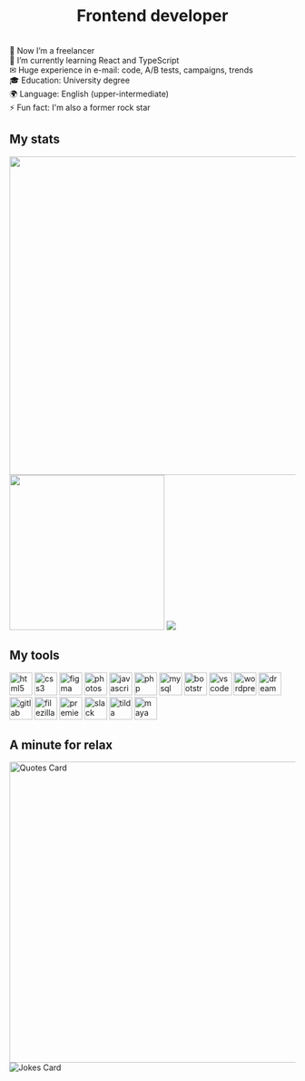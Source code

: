 <h1 align="center">Frontend developer</h1>
<br> 🔭 Now I’m a freelancer
<br> 🌱 I’m currently learning React and TypeScript
<br> ✉  Huge experience in e-mail: code, A/B tests, campaigns, trends
<br> 🎓 Education: University degree
<br> 🌍 Language: English (upper-intermediate)
<br> ⚡ Fun fact: I'm also a former rock star

<h2 align="left">My stats</h2>
<div>
        <img src="http://github-profile-summary-cards.vercel.app/api/cards/profile-details?username=git-morozova&theme=github" width="561"/>
        <img src="http://github-profile-summary-cards.vercel.app/api/cards/repos-per-language?username=git-morozova&theme=github"  width="273"/>
        <img src="https://komarev.com/ghpvc/?username=git-morozova"/>
       
</div>
        
<h2 align="left">My tools</h2>
<div>
        <img src="https://cdn.jsdelivr.net/gh/devicons/devicon@latest/icons/html5/html5-original-wordmark.svg" width="auto" height="40"  alt="html5"/>        
        <img src="https://cdn.jsdelivr.net/gh/devicons/devicon@latest/icons/css3/css3-original-wordmark.svg"  width="auto" height="40"  alt="css3"/>
        <img src="https://cdn.jsdelivr.net/gh/devicons/devicon@latest/icons/figma/figma-original.svg"  width="auto" height="40"  alt="figma"/>
        <img src="https://cdn.jsdelivr.net/gh/devicons/devicon@latest/icons/photoshop/photoshop-original.svg"  width="auto" height="40"  alt="photoshop"/>
        <img src="https://cdn.jsdelivr.net/gh/devicons/devicon@latest/icons/javascript/javascript-original.svg"  width="auto" height="40"  alt="javascript"/>
        <img src="https://cdn.jsdelivr.net/gh/devicons/devicon@latest/icons/php/php-original.svg"  width="auto" height="40"  alt="php"/>
        <img src="https://cdn.jsdelivr.net/gh/devicons/devicon@latest/icons/mysql/mysql-original-wordmark.svg"  width="auto" height="40"  alt="mysql"/>
        <img src="https://cdn.jsdelivr.net/gh/devicons/devicon@latest/icons/bootstrap/bootstrap-original-wordmark.svg"  width="auto" height="40"  alt="bootstrap"/>        
        <img src="https://cdn.jsdelivr.net/gh/devicons/devicon@latest/icons/vscode/vscode-original-wordmark.svg"  width="auto" height="40"  alt="vscode"/> 
        <img src="https://cdn.jsdelivr.net/gh/devicons/devicon@latest/icons/wordpress/wordpress-original.svg"  width="auto" height="40"  alt="wordpress"/>
        <img src="https://cdn.jsdelivr.net/gh/devicons/devicon@latest/icons/dreamweaver/dreamweaver-original.svg"  width="auto" height="40"  alt="dreamweaver"/>  
        <img src="https://cdn.jsdelivr.net/gh/devicons/devicon@latest/icons/gitlab/gitlab-original-wordmark.svg"  width="auto" height="40"  alt="gitlab"/>           
        <img src="https://cdn.jsdelivr.net/gh/devicons/devicon@latest/icons/filezilla/filezilla-original.svg"  width="auto" height="40"  alt="filezilla"/>         
        <img src="https://cdn.jsdelivr.net/gh/devicons/devicon@latest/icons/premierepro/premierepro-original.svg"  width="auto" height="40"  alt="premierepro"/>         
        <img src="https://cdn.jsdelivr.net/gh/devicons/devicon@latest/icons/slack/slack-original.svg"  width="auto" height="40"  alt="slack"/>           
        <img src="https://knowperfectly.com/images/onlineshcool/475992/19000-shkola-tildy-pro2.png"  width="auto" height="40"  alt="tilda"/>      
        <img src="https://cdn.jsdelivr.net/gh/devicons/devicon@latest/icons/maya/maya-original-wordmark.svg"  width="auto" height="40"  alt="maya"/>   
</div>

<h2 align="left">A minute for relax</h2>  
<div>
        <img src="https://quotes-github-readme.vercel.app/api?type=horizontal" alt="Quotes Card" width="530"/>
        <img src="https://readme-jokes.vercel.app/api?theme=graywhite" alt="Jokes Card" />
</div>
